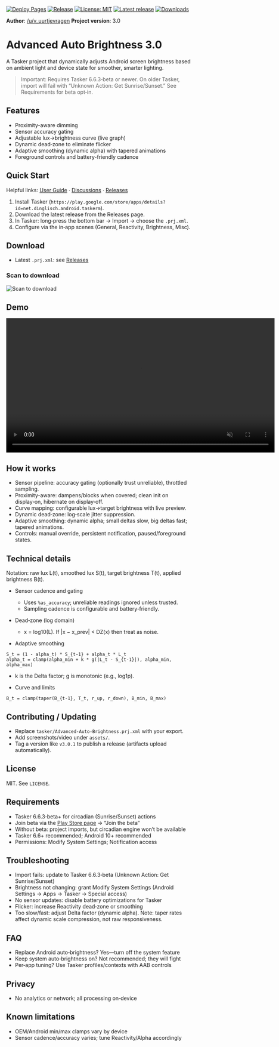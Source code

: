 [![Deploy Pages](https://github.com/faded-penguin021/Advanced-Auto-Brightness/actions/workflows/pages.yml/badge.svg)](https://github.com/faded-penguin021/Advanced-Auto-Brightness/actions/workflows/pages.yml) [![Release](https://github.com/faded-penguin021/Advanced-Auto-Brightness/actions/workflows/release.yml/badge.svg)](https://github.com/faded-penguin021/Advanced-Auto-Brightness/actions/workflows/release.yml) [![License: MIT](https://img.shields.io/badge/License-MIT-green.svg)](LICENSE) [![Latest release](https://img.shields.io/github/v/release/faded-penguin021/Advanced-Auto-Brightness)](https://github.com/faded-penguin021/Advanced-Auto-Brightness/releases) [![Downloads](https://img.shields.io/github/downloads/faded-penguin021/Advanced-Auto-Brightness/total.svg)](https://github.com/faded-penguin021/Advanced-Auto-Brightness/releases)

**Author**: [/u/v_uurtjevragen](https://www.reddit.com/user/v_uurtjevragen)
**Project version**: 3.0

# Advanced Auto Brightness 3.0

A Tasker project that dynamically adjusts Android screen brightness based on ambient light and device state for smoother, smarter lighting.

> Important: Requires Tasker 6.6.3‑beta or newer. On older Tasker, import will fail with “Unknown Action: Get Sunrise/Sunset.” See Requirements for beta opt‑in.

## Features
- Proximity-aware dimming
- Sensor accuracy gating
- Adjustable lux→brightness curve (live graph)
- Dynamic dead‑zone to eliminate flicker
- Adaptive smoothing (dynamic alpha) with tapered animations
- Foreground controls and battery-friendly cadence

## Quick Start
Helpful links: [User Guide](docs/user-guide.md) · [Discussions](https://github.com/faded-penguin021/Advanced-Auto-Brightness/discussions) · [Releases](https://github.com/faded-penguin021/Advanced-Auto-Brightness/releases)

1. Install Tasker (`https://play.google.com/store/apps/details?id=net.dinglisch.android.taskerm`).
2. Download the latest release from the Releases page.
3. In Tasker: long‑press the bottom bar → Import → choose the `.prj.xml`.
4. Configure via the in‑app scenes (General, Reactivity, Brightness, Misc).

## Download
- Latest `.prj.xml`: see [Releases](https://github.com/faded-penguin021/Advanced-Auto-Brightness/releases)

### Scan to download
![Scan to download](https://api.qrserver.com/v1/create-qr-code/?size=240x240&data=https%3A%2F%2Fgithub.com%2Ffaded-penguin021%2FAdvanced-Auto-Brightness%2Freleases%2Flatest%2Fdownload%2FAdvanced-Auto-Brightness.prj.xml)

## Demo
<video controls loop muted playsinline width="720">
  <source src="https://i.imgur.com/LaTv3iX.mp4" type="video/mp4">
  <source src="https://github.com/faded-penguin021/Advanced-Auto-Brightness/raw/main/assets/demo.mp4" type="video/mp4">
  Your browser does not support the video tag.
</video>

## How it works
- Sensor pipeline: accuracy gating (optionally trust unreliable), throttled sampling.
- Proximity-aware: dampens/blocks when covered; clean init on display‑on, hibernate on display‑off.
- Curve mapping: configurable lux→target brightness with live preview.
- Dynamic dead‑zone: log‑scale jitter suppression.
- Adaptive smoothing: dynamic alpha; small deltas slow, big deltas fast; tapered animations.
- Controls: manual override, persistent notification, paused/foreground states.

## Technical details
Notation: raw lux L(t), smoothed lux S(t), target brightness T(t), applied brightness B(t).

- Sensor cadence and gating
  - Uses `%as_accuracy`; unreliable readings ignored unless trusted.
  - Sampling cadence is configurable and battery‑friendly.

- Dead‑zone (log domain)
  - x = log10(L). If |x − x_prev| < DZ(x) then treat as noise.

- Adaptive smoothing
```
S_t = (1 - alpha_t) * S_{t-1} + alpha_t * L_t
alpha_t = clamp(alpha_min + k * g(|L_t - S_{t-1}|), alpha_min, alpha_max)
```
  - k is the Delta factor; g is monotonic (e.g., log1p).

- Curve and limits
```
B_t = clamp(taper(B_{t-1}, T_t, r_up, r_down), B_min, B_max)
```

## Contributing / Updating
- Replace `tasker/Advanced-Auto-Brightness.prj.xml` with your export.
- Add screenshots/video under `assets/`.
- Tag a version like `v3.0.1` to publish a release (artifacts upload automatically).

## License
MIT. See `LICENSE`.

## Requirements
- Tasker 6.6.3‑beta+ for circadian (Sunrise/Sunset) actions
- Join beta via the [Play Store page](https://play.google.com/store/apps/details?id=net.dinglisch.android.taskerm) → “Join the beta”
- Without beta: project imports, but circadian engine won’t be available
- Tasker 6.6+ recommended; Android 10+ recommended
- Permissions: Modify System Settings; Notification access

## Troubleshooting
- Import fails: update to Tasker 6.6.3‑beta (Unknown Action: Get Sunrise/Sunset)
- Brightness not changing: grant Modify System Settings (Android Settings → Apps → Tasker → Special access)
- No sensor updates: disable battery optimizations for Tasker
- Flicker: increase Reactivity dead‑zone or smoothing
- Too slow/fast: adjust Delta factor (dynamic alpha). Note: taper rates affect dynamic scale compression, not raw responsiveness.

## FAQ
- Replace Android auto‑brightness? Yes—turn off the system feature
- Keep system auto‑brightness on? Not recommended; they will fight
- Per‑app tuning? Use Tasker profiles/contexts with AAB controls

## Privacy
- No analytics or network; all processing on‑device

## Known limitations
- OEM/Android min/max clamps vary by device
- Sensor cadence/accuracy varies; tune Reactivity/Alpha accordingly
